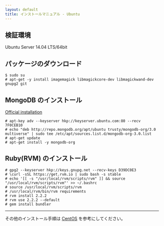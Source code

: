 ```yaml
---
layout: default
title: インストールマニュアル - Ubuntu
---
```


## 検証環境

Ubuntu Server 14.04 LTS/64bit

## パッケージのダウンロード

~~~
$ sudo su
# apt-get -y install imagemagick libmagickcore-dev libmagickwand-dev gnupg2 git
~~~

## MongoDB のインストール

[Official installation](https://docs.mongodb.org/manual/tutorial/install-mongodb-on-ubuntu/)

~~~
# apt-key adv --keyserver hkp://keyserver.ubuntu.com:80 --recv 7F0CEB10
# echo "deb http://repo.mongodb.org/apt/ubuntu trusty/mongodb-org/3.0 multiverse" | sudo tee /etc/apt/sources.list.d/mongodb-org-3.0.list
# apt-get update
# apt-get install -y mongodb-org
~~~

## Ruby(RVM) のインストール

~~~
# gpg2 --keyserver hkp://keys.gnupg.net --recv-keys D39DC0E3
# \curl -sSL https://get.rvm.io | sudo bash -s stable
# echo '[[ -s "/usr/local/rvm/scripts/rvm" ]] && source "/usr/local/rvm/scripts/rvm"' >> ~/.bashrc
# source /usr/local/rvm/scripts/rvm
# /usr/local/rvm/bin/rvm requirements
# rvm install 2.2.2
# rvm use 2.2.2 --default
# gem install bundler
~~~

---
その他のインストール手順は [CentOS](manual.html) を参考にしてください。

